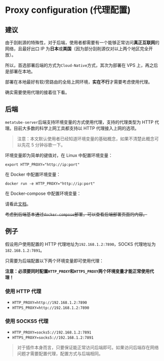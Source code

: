 # Proxy configuration (代理配置)

## 建议

由于刮削源的特殊性，对于后端，使用者都需要有一个能够正常访问**真正互联网**的网络，且最好出口 IP 为**日本**或**美国**（因为部分刮削源仅对以上两个地区完全开放）。

所以，首选部署后端的方式为`Cloud-Native`方式，其次为部署在 VPS 上，再之后是部署在本地。

部署在本地最好有软/旁路由的全局上网环境，**实在不行**才需要考虑使用代理。

确实需要使用代理的接着往下看。

## 后端

`metatube-server`后端支持环境变量的方式使用代理，支持的代理类型为 HTTP 代理。目前大多数的科学上网工具都支持以 HTTP 代理接入上网的选项。

> 注意：本文默认使用者已经知道环境变量的基础概念，如果不清楚此概念可以先花 5 分钟谷歌一下。

环境变量即为简单的键值对，在 Linux 中配置环境变量：

```shell
export HTTP_PROXY="http://ip:port"
```

在 Docker 中配置环境变量：

```shell
docker run -e HTTP_PROXY="http://ip:port"
```

在 Docker-compose 中配置环境变量：

请看此[文档](https://docs.docker.com/compose/environment-variables/)。

~~考虑到后端基本通过`docker-compose`部署，可以查看后端部署页面的内容。~~

## 例子

假设用户使用配置的 HTTP 代理地址为`192.168.1.2:7890`，SOCKS 代理地址为`182.168.1.2:7891`。

只需要为后端配置以下两个环境变量即可使用代理：

**注意：必须要同时配置`HTTP_PROXY`和`HTTPS_PROXY`两个环境变量才能正常使用代理！**

### 使用 HTTP 代理

- `HTTP_PROXY=http://192.168.1.2:7890`
- `HTTPS_PROXY=http://192.168.1.2:7890`

### 使用 SOCKS5 代理

- `HTTP_PROXY=socks5://192.168.1.2:7891`
- `HTTPS_PROXY=socks5://192.168.1.2:7891`

> 对于插件本身而言，只要保证能正常访问后端即可。如果访问后端存在网络问题才需要配置代理，配置方式与后端相同。

